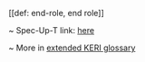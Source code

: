[[def: end-role, end role]]

~ Spec-Up-T link: <a href='https://weboftrust.github.io/WOT-terms/docs/glossary/end-role'>here</a>

~ More in <a href="https://weboftrust.github.io/WOT-terms/docs/glossary/end-role">extended KERI glossary</a>
